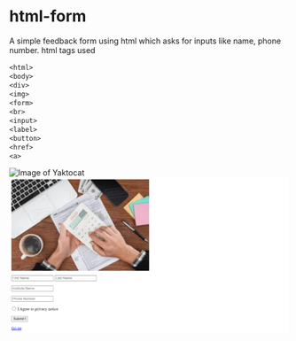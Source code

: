 # html-form
A simple  feedback form using html which asks for inputs like name, phone number. html tags used
```
<html> 
<body>
<div>
<img>
<form>
<br>
<input>
<label>
<button>
<href>
<a>
```
![Image of Yaktocat](https://octodex.github.com/images/yaktocat.png)
![myWebsite](https://github.com/gersondi/html-form/blob/master/myWebsite.png)
     
